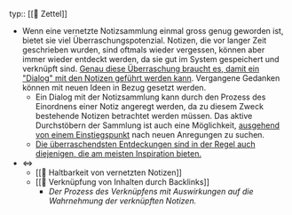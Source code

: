 typ:: [[📗 Zettel]]

- Wenn eine vernetzte Notizsammlung einmal gross genug geworden ist, bietet sie viel Überraschungspotenzial. Notizen, die vor langer Zeit geschrieben wurden, sind oftmals wieder vergessen, können aber immer wieder entdeckt werden, da sie gut im System gespeichert und verknüpft sind. [Genau diese Überraschung braucht es, damit ein "Dialog" mit den Notizen geführt werden kann](((60fa78d9-3599-4c91-9ea9-28c249537ba0))). Vergangene Gedanken können mit neuen Ideen in Bezug gesetzt werden.
	- Ein Dialog mit der Notizsammlung kann durch den Prozess des Einordnens einer Notiz angeregt werden, da zu diesem Zweck bestehende Notizen betrachtet werden müssen. Das aktive Durchstöbern der Sammlung ist auch eine Möglichkeit, [ausgehend von einem Einstiegspunkt](((6152b873-d69b-49d6-89f6-7fba6c6a61ae))) nach neuen Anregungen zu suchen.
	- [Die überraschendsten Entdeckungen sind in der Regel auch diejenigen, die am meisten Inspiration bieten.](((61570d3c-8627-4a07-84f3-18b1ac721713)))
- <=>
	- [[📗 Haltbarkeit von vernetzten Notizen]]
	- [[📗 Verknüpfung von Inhalten durch Backlinks]]
		- _Der Prozess des Verknüpfens mit Auswirkungen auf die Wahrnehmung der verknüpften Notizen._